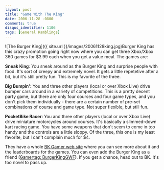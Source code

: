 ```yaml
---
layout: post
title: "Game With The King"
date: 2006-11-28 -0800
comments: true
disqus_identifier: 1106
tags: [General Ramblings]
---
```

![The Burger
King]({{ site.url }}/images/20061128king.jpg)Burger
King has this crazy promotion going right now where you can get three
Xbox/Xbox 360 games for $3.99 each when you get a value meal. The games
are:

 **Sneak King**: You sneak around as the Burger King and surprise people
with food. It's sort of creepy and extremely novel. It gets a little
repetetive after a bit, but it's still pretty fun. This is my favorite
of the three.

 **Big Bumpin'**: You and three other players (local or over Xbox Live)
drive bumper cars around in a variety of competitions. This is a pretty
decent party game, but there are only four courses and four game types,
and you don't pick them individually - there are a certain number of
pre-set combinations of course and game type. Not super flexible, but
still fun.

 **PocketBike Racer**: You and three other players (local or over Xbox
Live) drive miniature motorcycles around courses. It's basically a
slimmed-down kart racing game. You have some weapons that don't seem to
come in too handy and the controls are a little sloppy. Of the three,
this one is my least favorite, but I can't complain much for $4.

 They have a whole [BK Gamer web site](http://www.bkgamer.com) where you
can see more about it and the leaderboards for the games. You can even
add the Burger King as a friend ([Gamertag:
BurgerKingGWF](http://live.xbox.com/en-US/profile/profile.aspx?GamerTag=BurgerKingGWF)).
If you get a chance, head out to BK. It's too novel to pass up.
